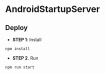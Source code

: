 # AndroidStartupServer

## Deploy
* **STEP 1**: Install

```
npm install
```
* **STEP 2**. Run

```
npm run start
```


